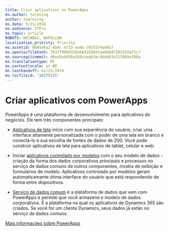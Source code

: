 ```yaml
---
title: Criar aplicativos no PowerApps
ms.author: toresing
author: tomresing
ms.date: 5/21/2018
ms.audience: ITPro
ms.topic: article
ROBOTS: NOINDEX, NOFOLLOW
localization_priority: Priority
ms.assetid: 0095e6a2-884c-4733-aa4b-783f574ad4b7
ms.openlocfilehash: 7637f90b0358eb6435884faa860473622d3d72c7
ms.sourcegitcommit: d6ea5e9458a2b8ceaab3ac4bd483e1130b9a398a
ms.translationtype: MT
ms.contentlocale: pt-BR
ms.lasthandoff: 01/15/2019
ms.locfileid: "28275215"
---
```

# <a name="create-apps-with-powerapps"></a>Criar aplicativos com PowerApps

PowerApps é uma plataforma de desenvolvimento para aplicativos de negócios. Ele tem três componentes principais: 
  
- [Aplicativos de tela](https://go.microsoft.com/fwlink/?linkid=874495) início com sua experiência do usuário, criar uma interface altamente personalizada com o poder de uma tela em branco e conectá-lo à sua escolha de fontes de dados de 200. Você pode construir aplicativos de tela para aplicativos de tablet, celular e web. 
    
- Iniciar [aplicativos controlado por modelos](https://go.microsoft.com/fwlink/?linkid=874496) com o seu modelo de dados - criação da forma dos dados corporativos principais e processos no serviço de dados comuns de outros componentes, modos de exibição e formulários de modelo. Aplicativos controlado por modelos geram automaticamente ótima interface do usuário que está respondendo de forma entre dispositivos. 
    
- [Serviço de dados comum](https://go.microsoft.com/fwlink/?linkid=874497) é a plataforma de dados que vem com PowerApps e permite que você armazene e modelo de dados corporativos. É a plataforma na qual os aplicativos de Dynamics 365 são criados. Se você for um cliente Dynamics, seus dados já estão no serviço de dados comuns. 
    
[Mais informações sobre PowerApps](https://go.microsoft.com/fwlink/?linkid=874498)
  

